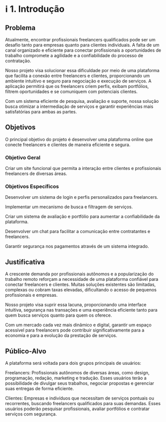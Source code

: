 # ℹ️ 1. Introdução

## Problema

Atualmente, encontrar profissionais freelancers qualificados pode ser um desafio tanto para empresas quanto para clientes individuais. A falta de um canal organizado e eficiente para conectar profissionais a oportunidades de trabalho compromete a agilidade e a confiabilidade do processo de contratação.

Nosso projeto visa solucionar essa dificuldade por meio de uma plataforma que facilita a conexão entre freelancers e clientes, proporcionando um ambiente intuitivo e seguro para negociação e execução de serviços. A aplicação permitirá que os freelancers criem perfis, exibam portfólios, filtrem oportunidades e se comuniquem com potenciais clientes.

Com um sistema eficiente de pesquisa, avaliação e suporte, nossa solução busca otimizar a intermediação de serviços e garantir experiências mais satisfatórias para ambas as partes.

## Objetivos

O principal objetivo do projeto é desenvolver uma plataforma online que conecte freelancers e clientes de maneira eficiente e segura.

### Objetivo Geral

Criar um site funcional que permita a interação entre clientes e profissionais freelancers de diversas áreas.

### Objetivos Específicos

Desenvolver um sistema de login e perfis personalizados para freelancers.

Implementar um mecanismo de busca e filtragem de serviços.

Criar um sistema de avaliação e portfólio para aumentar a confiabilidade da plataforma.

Desenvolver um chat para facilitar a comunicação entre contratantes e freelancers.

Garantir segurança nos pagamentos através de um sistema integrado.

## Justificativa

A crescente demanda por profissionais autônomos e a popularização do trabalho remoto reforçam a necessidade de uma plataforma confiável para conectar freelancers e clientes. Muitas soluções existentes são limitadas, complexas ou cobram taxas elevadas, dificultando o acesso de pequenos profissionais e empresas.

Nosso projeto visa suprir essa lacuna, proporcionando uma interface intuitiva, segurança nas transações e uma experiência eficiente tanto para quem busca serviços quanto para quem os oferece.

Com um mercado cada vez mais dinâmico e digital, garantir um espaço acessível para freelancers pode contribuir significativamente para a economia e para a evolução da prestação de serviços.

## Público-Alvo

A plataforma será voltada para dois grupos principais de usuários:

Freelancers: Profissionais autônomos de diversas áreas, como design, programação, redação, marketing e tradução. Esses usuários terão a possibilidade de divulgar seus trabalhos, negociar propostas e gerenciar suas entregas de forma eficiente.

Clientes: Empresas e indivíduos que necessitam de serviços pontuais ou recorrentes, buscando freelancers qualificados para suas demandas. Esses usuários poderão pesquisar profissionais, avaliar portfólios e contratar serviços com segurança.
